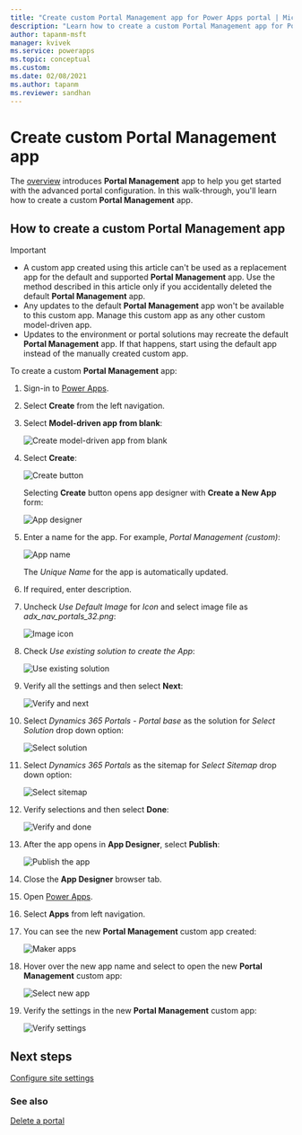 ```yaml
---
title: "Create custom Portal Management app for Power Apps portal | MicrosoftDocs"
description: "Learn how to create a custom Portal Management app for Power Apps portal."
author: tapanm-msft
manager: kvivek
ms.service: powerapps
ms.topic: conceptual
ms.custom: 
ms.date: 02/08/2021
ms.author: tapanm
ms.reviewer: sandhan
---
```


# Create custom Portal Management app

The [overview](configure-portal.md) introduces **Portal Management** app to help you get started with the advanced portal configuration. In this walk-through, you'll learn how to create a custom **Portal Management** app.

## How to create a custom Portal Management app

> [!IMPORTANT]
> - A custom app created using this article can't be used as a replacement app for the default and supported **Portal Management** app. Use the method described in this article only if you accidentally deleted the default **Portal Management** app.
> - Any updates to the default **Portal Management** app won't be available to this custom app. Manage this custom app as any other custom model-driven app.
> - Updates to the environment or portal solutions may recreate the default **Portal Management** app. If that happens, start using the default app instead of the manually created custom app.

To create a custom **Portal Management** app:

1. Sign-in to [Power Apps](https://make.powerapps.com).

1. Select **Create** from the left navigation.

1. Select **Model-driven app from blank**:

    ![Create model-driven app from blank](media/create-model-driven-app.png)

1. Select **Create**:

    ![Create button](media/create-button.png)

    Selecting **Create** button opens app designer with **Create a New App** form:

    ![App designer](media/app-designer.png)

1. Enter a name for the app. For example, *Portal Management (custom)*:

    ![App name](media/app-name.png)

    The *Unique Name* for the app is automatically updated. 

1. If required, enter description.

1. Uncheck *Use Default Image* for *Icon* and select image file as *adx_nav_portals_32.png*:

    ![Image icon](media/icon.png)

1. Check *Use existing solution to create the App*:

    ![Use existing solution](media/use-existing-solution.png)

1. Verify all the settings and then select **Next**:

    ![Verify and next](media/verify-next.png)

1. Select *Dynamics 365 Portals - Portal base* as the solution for *Select Solution* drop down option:

    ![Select solution](media/select-solution.png)

1. Select *Dynamics 365 Portals* as the sitemap for *Select Sitemap* drop down option:

    ![Select sitemap](media/select-sitemap.png)

1. Verify selections and then select **Done**:

    ![Verify and done](media/verify-done.png)

1. After the app opens in **App Designer**, select **Publish**:

    ![Publish the app](media/publish.png)

1. Close the **App Designer** browser tab.

1. Open [Power Apps](https://make.powerapps.com).

1. Select **Apps** from left navigation.

1. You can see the new **Portal Management** custom app created:

    ![Maker apps](media/maker-apps.png)

1. Hover over the new app name and select to open the new **Portal Management** custom app:

    ![Select new app](media/select-pma.png)

1. Verify the settings in the new **Portal Management** custom app:

    ![Verify settings](media/custom-pma.png)

## Next steps

[Configure site settings](configure-site-settings.md)

### See also

[Delete a portal](../manage-existing-portals.md#delete)

